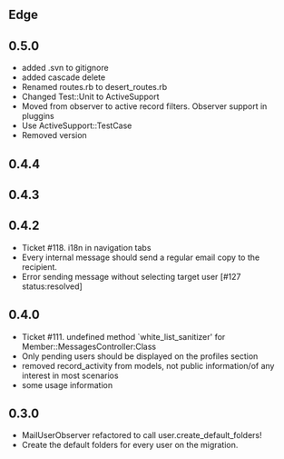 Edge
----

0.5.0
----
* added .svn to gitignore
* added cascade delete
* Renamed routes.rb to desert_routes.rb
* Changed Test::Unit to ActiveSupport
* Moved from observer to active record filters. Observer support in pluggins
* Use ActiveSupport::TestCase
* Removed version

0.4.4
----

0.4.3
----

0.4.2
----
* Ticket #118. i18n in navigation tabs
* Every internal message should send a regular email copy to the recipient.
* Error sending message without selecting target user [#127 status:resolved]

0.4.0
----
* Ticket #111. undefined method `white_list_sanitizer' for Member::MessagesController:Class
* Only pending users should be displayed on the profiles section
* removed record_activity from models, not public information/of any interest in most scenarios
* some usage information

0.3.0
----
* MailUserObserver refactored to call user.create_default_folders!
* Create the default folders for every user on the migration.